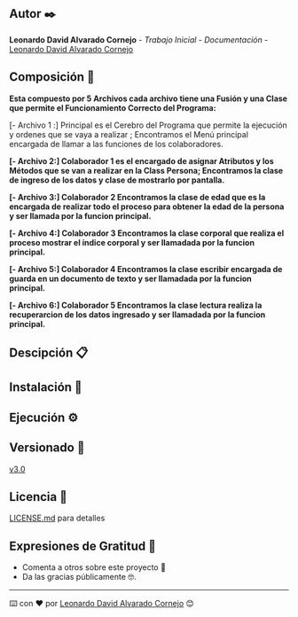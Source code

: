 ## Autor ✒️

**Leonardo David Alvarado Cornejo** - *Trabajo Inicial* - *Documentación* - [Leonardo David Alvarado Cornejo](https://github.com/Leonardo-David-Alvarado-Cornejo)

## Composición 🚀

**Esta compuesto por 5 Archivos cada archivo tiene una Fusión y una Clase que permite el Funcionamiento Correcto del Programa:**

[- Archivo 1 :] Principal es el Cerebro del Programa que permite la ejecución y ordenes que se vaya a realizar ; Encontramos el Menú principal encargada de llamar a las funciones de los colaboradores.

**[- Archivo 2:] Colaborador 1 es el encargado de asignar Atributos y los Métodos que se van a realizar en la Class Persona; Encontramos la clase de ingreso de los datos y clase de mostrarlo por pantalla.**

**[- Archivo 3:] Colaborador 2 Encontramos la clase de edad que es la encargada de realizar todo el proceso para obtener la edad de la persona y ser llamada por la funcion principal.**

**[- Archivo 4:] Colaborador 3 Encontramos la clase corporal que realiza el proceso mostrar el índice corporal y ser llamadada por la funcion principal.**

**[- Archivo 5:] Colaborador 4 Encontramos la clase escribir encargada de guarda en un documento de texto y ser llamadada por la funcion principal.**

**[- Archivo 6:] Colaborador 5 Encontramos la clase lectura realiza la recuperarcion de los  datos ingresado y ser llamadada por la funcion principal.**

## Descipción  📋

## Instalación 🔧

## Ejecución ⚙️

## Versionado 📌

[v3.0](https://github.com/Leonardo-David-Alvarado-Cornejo/C2.2-Actividad/tags)

## Licencia 📄

[LICENSE.md](https://github.com/Leonardo-David-Alvarado-Cornejo/C2.2-Actividad/blob/main/LICENSE) para detalles

## Expresiones de Gratitud 🎁

* Comenta a otros sobre este proyecto 📢
* Da las gracias públicamente 🤓.

---
⌨️ con ❤️ por [Leonardo David Alvarado Cornejo](https://github.com/Leonardo-David-Alvarado-Cornejo) 😊

